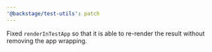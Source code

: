 ```yaml
---
'@backstage/test-utils': patch
---
```


Fixed `renderInTestApp` so that it is able to re-render the result without removing the app wrapping.
